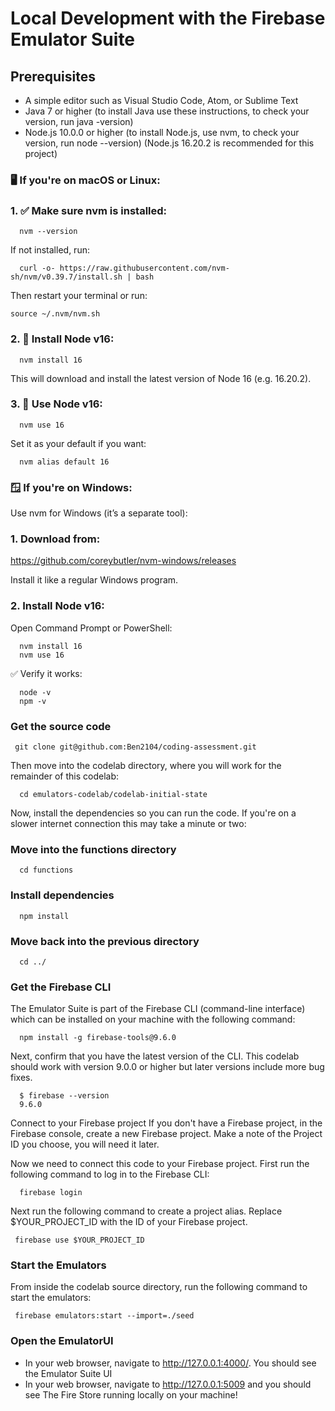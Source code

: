 # Local Development with the Firebase Emulator Suite
## Prerequisites
- A simple editor such as Visual Studio Code, Atom, or Sublime Text
- Java 7 or higher (to install Java use these instructions, to check your version, run java -version)
- Node.js 10.0.0 or higher (to install Node.js, use nvm, to check your version, run node --version) (Node.js 16.20.2 is recommended for this project)
### 🖥 If you're on macOS or Linux:
### 1. ✅ Make sure nvm is installed:
```
  nvm --version
```

If not installed, run:
```
  curl -o- https://raw.githubusercontent.com/nvm-sh/nvm/v0.39.7/install.sh | bash
```
Then restart your terminal or run:
```
source ~/.nvm/nvm.sh
```
### 2. 🚀 Install Node v16:
```
  nvm install 16
```
This will download and install the latest version of Node 16 (e.g. 16.20.2).

### 3. 🔄 Use Node v16:
```
  nvm use 16
```
Set it as your default if you want:
```
  nvm alias default 16
```
### 🪟 If you're on Windows:
Use nvm for Windows (it’s a separate tool):

### 1. Download from:
https://github.com/coreybutler/nvm-windows/releases

Install it like a regular Windows program.

### 2. Install Node v16:
Open Command Prompt or PowerShell:
```
  nvm install 16
  nvm use 16
```
✅ Verify it works:
```
  node -v
  npm -v
```

### Get the source code
```
 git clone git@github.com:Ben2104/coding-assessment.git
```
Then move into the codelab directory, where you will work for the remainder of this codelab:
```
  cd emulators-codelab/codelab-initial-state
```
Now, install the dependencies so you can run the code. If you're on a slower internet connection this may take a minute or two:

### Move into the functions directory
```
  cd functions
```

### Install dependencies
```
  npm install
```

### Move back into the previous directory
```
  cd ../
```
### Get the Firebase CLI
The Emulator Suite is part of the Firebase CLI (command-line interface) which can be installed on your machine with the following command:

```
  npm install -g firebase-tools@9.6.0
```
Next, confirm that you have the latest version of the CLI. This codelab should work with version 9.0.0 or higher but later versions include more bug fixes.

```
  $ firebase --version
  9.6.0
```
Connect to your Firebase project
If you don't have a Firebase project, in the Firebase console, create a new Firebase project. Make a note of the Project ID you choose, you will need it later.

Now we need to connect this code to your Firebase project. First run the following command to log in to the Firebase CLI:

```
  firebase login
```
Next run the following command to create a project alias. Replace $YOUR_PROJECT_ID with the ID of your Firebase project.

```
 firebase use $YOUR_PROJECT_ID
```
### Start the Emulators
From inside the codelab source directory, run the following command to start the emulators:
```
 firebase emulators:start --import=./seed
```
### Open the EmulatorUI
- In your web browser, navigate to http://127.0.0.1:4000/. You should see the Emulator Suite UI
- In your web browser, navigate to http://127.0.0.1:5009 and you should see The Fire Store running locally on your machine!

